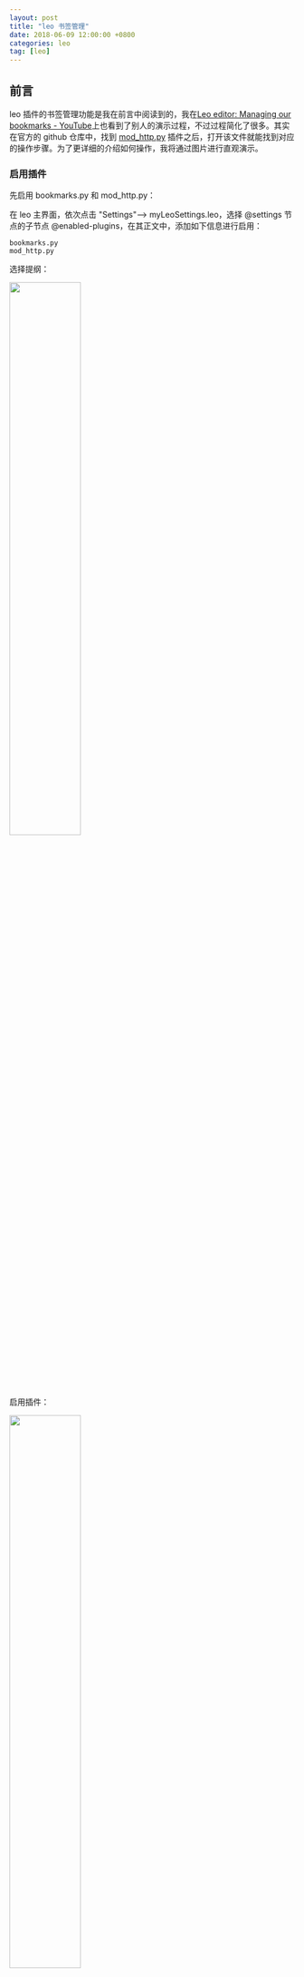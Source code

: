 ```yaml
---
layout: post
title: "leo 书签管理"
date: 2018-06-09 12:00:00 +0800 
categories: leo
tag: [leo]
---   
```


## 前言

leo 插件的书签管理功能是我在前言中阅读到的，我在[Leo editor: Managing our bookmarks - YouTube](https://www.youtube.com/watch?v=9AvbL_0JEMw)上也看到了别人的演示过程，不过过程简化了很多。其实在官方的 github 仓库中，找到 [mod_http.py](https://github.com/leo-editor/leo-editor/blob/master/leo/plugins/mod_http.py) 插件之后，打开该文件就能找到对应的操作步骤。为了更详细的介绍如何操作，我将通过图片进行直观演示。

### 启用插件

先启用 bookmarks.py 和 mod_http.py：

在 leo 主界面，依次点击 "Settings"--> myLeoSettings.leo，选择 @settings 节点的子节点 @enabled-plugins，在其正文中，添加如下信息进行启用：

```
bookmarks.py
mod_http.py
```

选择提纲：

<img src="http://p32dsli77.bkt.clouddn.com/20180609-myLeoSettings.jpg" width="50%" heigint="50%" alt=""/>

启用插件：

<img src="http://p32dsli77.bkt.clouddn.com/20180609-enabled-plugins.jpg" width="50%" heigint="50%" align="middle" alt=""/>


### 设置

在默认的 workbook.leo 提纲中，打开 Statup 中的 @settings 节点，新建下列节点：

```
``@bool http_active = True``
    required for plug-in to be active
``@string http_ip = 127.0.0.1``
    address to bind to, see notes below
``@int  http_port = 8130``
    port to use (1 3 0 ~= L E O)
``@bool http_allow_remote_exec = False``
    must be changed to True for remote code execution
``@string rst_http_attributename = 'rst_http_attribute'``
    link to obsolete rst3 plugin
``@data user_bookmark_stylesheet``
    Additional .css for bookmarks.
``@data http_stylesheet``
    The default .css for this page.
``@data user_http_stylesheet``
    Additional .css for this page.
``@data mod_http script``
    The body text of this @data setting contains *all* the
    javascript used in the page.
```

<img src="http://p32dsli77.bkt.clouddn.com/20180609-mod_http_settings.jpg" width="50%" heigint="50%" align="middle" alt=""/>

### 浏览 Leo 文件

打开浏览器，输入 URL:http://localhost:8130/，可以看到 leo 提纲中的节点信息：

![20180609-browse_leo](http://p32dsli77.bkt.clouddn.com/20180609-browse_leo.jpg)


### 从浏览器中保存书签至 leo

在此处，选择 Chrome 浏览器演示，在浏览器书签栏中，右键-->添加网页，将下列脚本添加至网址一栏：

```
javascript:w=window; d=w.document; ln=[];if(w.location.href.indexOf('one-tab')>-1){el=d.querySelectorAll('a');for (i in el){ln.push({url:el[i].href,txt:el[i].innerHTML});};};w.open('http://localhost:8130/_/add/bkmk/?&name=' + escape(d.title) + '&selection=' + escape(window.getSelection()) + '&ln=' + escape(JSON.stringify(ln)) + '&url=' + escape(w.location.href),"_blank","toolbar=no, location=no, directories=no, status=no, menubar=no, scrollbars=no, resizable=yes, copyhistory=no, width=800, height=300, status=no");void(0); # NOQA
```

设置名称为`Add to leo`。

添加书签：

<img src="http://p32dsli77.bkt.clouddn.com/20180609-add_a_bookmark.png" width="50%" heigint="50%" align="middle" alt=""/>

继续在 workbook.leo @settings 节点中添加书签保存位置，例如：

```
@string http_bookmark_unl = C:/users/laihetao/Home/.bookmarks.leo#@url bookmarks
```

效果：

<img src="http://p32dsli77.bkt.clouddn.com/20180609-bookmarks_example.jpg" width="50%" heigint="50%" align="middle" alt=""/>

## 批量保存标签

根据[文档](https://github.com/leo-editor/leo-editor/blob/master/leo/plugins/mod_http.py)中的介绍，可以选用 Chrome 插件 OneTab 作为批量导入书签的工具。

按照好 OneTab 插件后，点击插件即可将浏览器中所有的网页收纳为书签链接：

<img src="http://p32dsli77.bkt.clouddn.com/20180609-OneTab-step2.png" width="10%" heigint="10%" align="middle" alt=""/>

<img src="http://p32dsli77.bkt.clouddn.com/20180609-OneTab-step1.png" width="50%" heigint="50%" align="middle" alt=""/>

点击 `分享为网页` ：

<img src="http://p32dsli77.bkt.clouddn.com/20180609-OneTab-step3.png" width="50%" heigint="50%" align="middle" alt=""/>


最后直接点击 `Add to tab` 插件后即可将所有链接保存。

**注意**：偶尔会出现保存不成功的情况，暂未发现是什么原因。

## 打开网页
### 打开单个网页

按 CTRL 键后，点击对应网页链接的的节点或链接即可自动打开链接。

## 批量打开网页

可以设置 button 按钮：

1.新建节点 `@button open-child-urls`
2.在节点内设置相应链接打开方式信息 (待补)。

## 中文乱码问题

>**注意**:browser_encoding常量（在此文件的顶部节点中定义）
必须与浏览器中使用的字符编码相匹配。 如果它不，非ascii
字符看起来很奇怪。

在 mod_http.py 中能设置 browser_encoding，但是针对中文标题的书签乱码问题暂未找到解决方法，以下是探索过程。


- leo书签导入信息出现乱码问题，Plugins — Leo 5.7.1 documentation
    "http://leoeditor.com/plugins.html?highlight=encoding "
    - 查找，在上述文章中，找到了`Note: the browser_encoding constant (defined in the top node of this file) must match the character encoding used in the browser. If it does not, non-ascii characters will look strange.`
    - 打开`mod_http.py¶`文件，在 找到了 browser_encoding = 'utf-8'
    - 打开浏览器，在开发者模式下，打开console，输入document.charset指令，得到 UTF-8，即与上述相同
    - 由此可见，并非是这方面的问题。分析javascript代码，发现js中escpae() 函数用来返回16进制数
      - 在Java中正确解码用Javascript:escape()编码的中文字符 - CSDN博客
        "https://blog.csdn.net/hongweibing1/article/details/76920772 "
      - 仔细阅读mod_http.py代码
      - 尝试切换到linux中，配置了leoSetting文件也没有奏效，不是平台的问题。
      - 将中文转码
        - Unicode编码转换 - 站长工具；
          "http://tool.chinaz.com/Tools/Unicode.aspx "
        - Title框中的 `%u9879%u76EE - Kesci.com` , 只要将 %u 替换成 \u，得到的就是中文转换成的 Unicode 码；
        - Title框中输入中文，在节点中得到的 `&#39033;` ,实际上是按照 ASCII（中文） 转 Unicode 处理的。对比上面，思路不太一样。
          - 即中文按照 ASCII 的逻辑转换为 Unicode
          - 以 `项` 为例
            - 中文 --> Unicode: 项 --> \u9879
            - 中文 --> ASCII: 项 --> \u9879
            - ASCII --> Unicode: 项 --> &#39033;

## 参考

- [leo-editor/mod_http.py at master · leo-editor/leo-editor](https://github.com/leo-editor/leo-editor/blob/master/leo/plugins/mod_http.py)
- [Plugins — Leo 5.7.3 documentation](http://leoeditor.com/plugins.html#mod-http-py)
- [Leo editor: Managing our bookmarks - YouTube](https://www.youtube.com/watch?v=9AvbL_0JEMw)

## CHANGELOG

- 20180609
